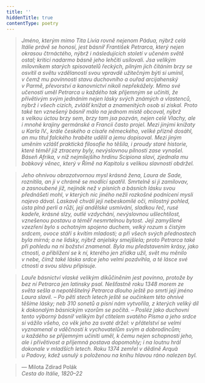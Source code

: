 ```yaml
---
title: ''
hiddenTitle: true
contentType: poetry
---
```


<section>

> 

> 

> 

> _Jméno, kterým mimo Tita Livia rovně nejenom Pádua, nýbrž celá Itálie právě se honosí, jest básníř František Petrarca, který nejen okrasou čtrnáctého, nýbrž i následujících století v učeném světě ostal; kritici nadarmo básně jeho lehčiti usilovali. Jsa velikým milovníkem starých spisovatelů řeckých, pilným jich čítáním brzy se osvítil a světu vzdělaností svou vpravdě užitečným býti si umínil, v čemž mu povinnosti stavu duchovního a ouřad arcijahenský v Parmě, převorství a kanovnictví nikoli nepřekážely. Mimo své učenosti uměl Petrarca u každého tak příjemným se učiniti, že přívětivým svým jednáním nejen lásky svých známých a vlastenců, nýbrž i všech cizích, zvlášť knížat a znamenitých osob si získal. Proto také ten vznešený básníř málo na jednom místě obcoval, nýbrž s velkou úctou brzy sem, brzy tam jsa pozván, nejen celé Vlachy, ale i mnohé krajiny ger­mánské a Francii často projel. Mezi jinými knížaty u Karla IV., krále českého a císaře německého, veliké přízně dosáhl, an mu titul falckého hraběte udělil a jemu dopisoval. Mezi jiným uměním vzlášť praktická filosofie ho těšila, i proudy staré historie, které téměř již ztraceny byly, nevýslovnou pilnosti zase vynašel. Báseň Afrika, v níž nejmilejšího hrdinu Scipiona slaví, zjednala mu bobkový věnec, který v Římě na Kapitolu s velikou slavností obdržel._

> _Jeho ohnivou obrazotvornou mysl krásná žena, Laura de Sade, roznítila, an ji v chrámě se modlící spatřil. Smrtelně si ji zamilovav, a zasnoubené již, nejinák než v písních a básních lásku svou přednášeti mohl, v kterých nic jiného nežli rozkošné podnícení mysli najevo dával. Laskavě chválí její nebeskomilé oči, milostný pohled, ústa plná perlí a růží, její andělské usmívání, sladkou řeč, rusé kadeře, krásné slzy, outlé vzdychání, nevýslovnou ušlechtilost, vznešenou postavu a téměř nesmrtelnou bytost. Její zamyšlené vzezření bylo s ochotným spojeno duchem, velký rozum s čistým srdcem, ovoce stáří s kvítím mladosti; a při všech svých přednostech byla mírná; a ne lidsky, nýbrž anjelsky smejšlela; proto Petrarca také při pohledu na ni božství znamenal. Byla mu představením krásy, jako ctnosti, a přiblížení se k ní, kterého jen zřídka užil, svět mu měnilo v nebe, čímž také láska srdce jeho velmi pozdvihla, a té lásce své ctnosti a svou slávu připisuje._

> _Lauře básnictví vlaské velikým díkůčiněním jest povinno, protože by bez ní Petrarca jen latinsky psal. Nešťastně roku 1348 morem ze světa sešla a nepotěšitelný Petrarca dlouho ještě po smrti její jméno Laura slavil. – Po pěti stech letech ještě se oučinkem této ohnivé těšíme lásky; neb 310 sonetů a písní nám vytvořila, z kterých veliký díl k dokonalým básnickým vzorům se počítá. – Posléz jako duchovní tento výborný básníř velikým byl ctitelem svatého Písma a jeho srdce si vážilo všeho, co věk jeho za svaté držel: v přátelství se velmi vyznamenal a vděčností k vychovatelům svým a dobrodincům; u každého se příjemným učiniti uměl, k čemu nejen schopnosti jeho, ale i přívětivost a příjemná postava dopomohly; i na loutnu hrál dokonale v mladších letech. Roku 1374 zemřel v dědině Arquà u Padovy, kdež usnulý s položenou na knihu hlavou ráno nalezen byl._

> — Milota Zdirad Polák  
> _Cesta do Itálie, 1820–22_

</section>
